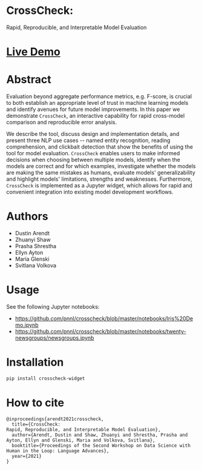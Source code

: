# CrossCheck:
Rapid, Reproducible, and Interpretable Model Evaluation

# [Live Demo](https://pnnl.github.io/crosscheck/)

# Abstract

Evaluation beyond aggregate performance metrics, e.g. F-score, is crucial to both establish an appropriate level of trust in machine learning models and identify avenues for future model improvements.
In this paper we demonstrate `CrossCheck`, an interactive capability for rapid cross-model comparison and reproducible error analysis.

We describe the tool, discuss design and implementation details, and present three NLP use cases  -- named entity recognition, reading comprehension, and clickbait detection that show the benefits of using the tool for model evaluation. `CrossCheck` enables users to make informed decisions when choosing between multiple models, identify when the models are correct and for which examples, investigate whether the models are making the same mistakes as humans, evaluate models' generalizability and highlight models' limitations, strengths and weaknesses. Furthermore, `CrossCheck` is implemented as a Jupyter widget, which allows for rapid and convenient integration into existing model development workflows.

# Authors
* Dustin Arendt
* Zhuanyi Shaw
* Prasha Shrestha
* Ellyn Ayton
* Maria Glenski
* Svitlana Volkova


# Usage
See the following Jupyter notebooks:
* https://github.com/pnnl/crosscheck/blob/master/notebooks/Iris%20Demo.ipynb
* https://github.com/pnnl/crosscheck/blob/master/notebooks/twenty-newsgroups/newsgroups.ipynb

# Installation
```sh
pip install crosscheck-widget
```

# How to cite
```
@inproceedings{arendt2021crosscheck,
  title={CrossCheck:
Rapid, Reproducible, and Interpretable Model Evaluation},
  author={Arendt, Dustin and Shaw, Zhuanyi and Shrestha, Prasha and Ayton, Ellyn and Glenski, Maria and Volkova, Svitlana},
  booktitle={Proceedings of the Second Workshop on Data Science with Human in the Loop: Language Advances},
  year={2021}
}
```

